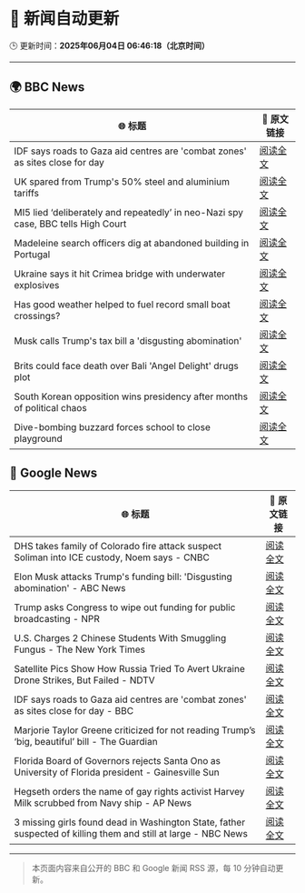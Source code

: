 # 🧠 新闻自动更新

🕒 更新时间：**2025年06月04日 06:46:18（北京时间）**

---

## 🌍 BBC News

| 🌐 标题 | 🔗 原文链接 |
|--------|-------------|
| IDF says roads to Gaza aid centres are 'combat zones' as sites close for day | [阅读全文](https://www.bbc.com/news/articles/cnv18gp4rdzo) |
| UK spared from Trump's 50% steel and aluminium tariffs | [阅读全文](https://www.bbc.com/news/articles/cg713y73plro) |
| MI5 lied ‘deliberately and repeatedly’ in neo-Nazi spy case, BBC tells High Court | [阅读全文](https://www.bbc.com/news/articles/c4ge87g2lngo) |
| Madeleine search officers dig at abandoned building in Portugal | [阅读全文](https://www.bbc.com/news/articles/cy4k1vg34wlo) |
| Ukraine says it hit Crimea bridge with underwater explosives | [阅读全文](https://www.bbc.com/news/articles/cz708lpzgxro) |
| Has good weather helped to fuel record small boat crossings? | [阅读全文](https://www.bbc.com/news/articles/cwy3vq22xqzo) |
| Musk calls Trump's tax bill a 'disgusting abomination' | [阅读全文](https://www.bbc.com/news/articles/c0j76djzgpvo) |
| Brits could face death over Bali 'Angel Delight' drugs plot | [阅读全文](https://www.bbc.com/news/articles/cewd705yy74o) |
| South Korean opposition wins presidency after months of political chaos | [阅读全文](https://www.bbc.com/news/articles/c861yyqxg4do) |
| Dive-bombing buzzard forces school to close playground | [阅读全文](https://www.bbc.com/news/videos/c0r1x4j0lpdo) |

## 📰 Google News

| 🌐 标题 | 🔗 原文链接 |
|--------|-------------|
| DHS takes family of Colorado fire attack suspect Soliman into ICE custody, Noem says - CNBC | [阅读全文](https://news.google.com/rss/articles/CBMic0FVX3lxTFB3WGVwWmFYYldCWnA2bUxZZk9VeDRNOVJWMzBleWZqdUdIOTIxVGpPU0RrbkZVZXVTVXAwc01GUmVqblVBSi02dzlMM1ZZTHB0SWpNVU9KZkdGYXBYQVQxYmdfOG5FZUs2NXpaYUlBMzFmYjDSAXhBVV95cUxQVXk4WnRNS0V0c1hwZjVQUHhxb25QYmEtN1VjYnBzVWtKUDdnQUNfSzM1T3hMakM5LWtyYmlCWTdoYkVlQ2ZUR0xfc01BWVJwclpvMXNCVVBsY0RPd2pzQjZZMWlQdXRGcWIxZmh6V0hURDN0Y3Vta3o?oc=5) |
| Elon Musk attacks Trump's funding bill: 'Disgusting abomination' - ABC News | [阅读全文](https://news.google.com/rss/articles/CBMiqgFBVV95cUxNdVY0ZFliRndRZm1XZEt5Y3lOQlNQWnhiSTNFU1VxbDBmX3RCczlOVUxnUXk2ZnhjbWQ4UGdzN2Z0bVFzWFEzWThsekVIZjdEWm5OZ0lSa3JTMmxJSlJjbnFVTW50bFRHOWFaMUFoRTB6RDJmNUhVZWs3NDdHZERIMkRBOWw2N1pfa2h3S3FmN2xQd0VXc0ROZGswWjJvTFhRMHpoQTU3VS1xZ9IBrwFBVV95cUxOM2pOZlpJUVJrY1pmS1dlN2FrQ0V5c2tibC1ERk9RbmNYMkgxLWVxaTl6LWRLNVFld2dHdG9GSWQwVUZCM0pOVmQ3OVByNTRSU3RwVzFYSXBUVHFZUVJvWUFNaFFZaEZTRGh2VlRTYTZEUDRLSmlwN3Q0UXRRNDM0WE1nNVhFNEdiZnRyUk9DaEVobXN1YUtUOVZkNGc2RTFubHJRYzdVYkdMUWFNR1ZZ?oc=5) |
| Trump asks Congress to wipe out funding for public broadcasting - NPR | [阅读全文](https://news.google.com/rss/articles/CBMikwFBVV95cUxPUVA5QzV0X3prNmJEaVozdXAtbVViRzd5Vl85Tld2S3J3eTFudllPUTF1OVAtbUZNUmI0dUR3dWRnOU1nREppN2dkekdzQUduMjVxc2ZweEFva0s2T2U0d3oxTlBDX0o1LW5henUyZWt1bWRvTEo1ZDBVa3NxNDhjRXhoZmNGWHFKUW5tejlSQkl3V2M?oc=5) |
| U.S. Charges 2 Chinese Students With Smuggling Fungus - The New York Times | [阅读全文](https://news.google.com/rss/articles/CBMigAFBVV95cUxPQnl3VFNHYTRDYnRHY1R6TGVUc055enJoSDUyUHV1aUhDVTY4VjNnSHJYRGpLWHQ4SS1uODYzTUE3UUVRc2R6elU4SElxU3A4bFhseEZadGxRZE9haW5xY1l5ZXNGaHJ1UWdaR3doMHB4R0FTSXlOckdJdU56T20xTA?oc=5) |
| Satellite Pics Show How Russia Tried To Avert Ukraine Drone Strikes, But Failed - NDTV | [阅读全文](https://news.google.com/rss/articles/CBMivgFBVV95cUxPZng1RG1HcGZzUmVGamhKUjVUd051RjJIV2IzR25MbE1rMUxYbnc2U0NXUzRIMjhyRWw2bVJOcFlMTjY3ZlpiMzBVSnVyY29naHNYNlViLUwtT1pGRW5RbjU1VFNlQWZ5Q0FKeEh2bnNQaW1CTU9HSEJOakZOR29CRkt3Nzgwelhxei1ZS3A3UFl4cGtNckx1cWwwcjJTejFjZHJ2RW52R3ZZaHNvLXV1c052SmxmNzg2Yzd4SEhR?oc=5) |
| IDF says roads to Gaza aid centres are 'combat zones' as sites close for day - BBC | [阅读全文](https://news.google.com/rss/articles/CBMiWkFVX3lxTFBsMWptaTBEZ21KN1hTNDVGZWJXUFByUVotaHl2Q3FzOHVka3lTNDFYSTl1eG41dnFqb0hUQ1NxbHQ4UHFpZ05sTUhuNXp4eUU5b1FzOTdvOTA0Z9IBX0FVX3lxTE9tTXBkT0N3TDJ5dXRKTzcwajE1QUNpbnZUN2swdnpldFV3QmdvcVRNdExsMzgzWjdKdzNEUFhjdlhNRERIdDE0cFBrbHh2Q1A5dDV3LTdQSmpkUER6ZWpj?oc=5) |
| Marjorie Taylor Greene criticized for not reading Trump’s ‘big, beautiful’ bill - The Guardian | [阅读全文](https://news.google.com/rss/articles/CBMijgFBVV95cUxPTmRrbDM0UDdpRUg2SW00SURhRHZmczh1NUlTVC00TzM0bXJycjBYNEdObUhCN2hyUU95eGhLZUtnSVFxa21yOWxZSFliaWRtbXY0R0pqQlMyVHQ3a0h4TUZQNW9SZ2oyV25zLU1hZ1ZNRUlNN0RMSGk0NmxRTXFONHhCLVZpNEUwRUt5bkxR?oc=5) |
| Florida Board of Governors rejects Santa Ono as University of Florida president - Gainesville Sun | [阅读全文](https://news.google.com/rss/articles/CBMi3AFBVV95cUxOOXJEcXphN2pfZ0hTbzhpUTVqd21YUXpxUWZPTmpxcXBTclhMMHNSeWJNVUlGWFMzWUhabklGVndTTlMwMUpOTjhJV1F6eDJUeFdUNElwRTB1TDdqejlWUXVHT0R6YjAzaFFkVzFBek9RSWRZMUhVenBFcXhValZuRl9HdGVKcnpOV1N0QzBBdmQydVVWaXNDWWxMTVBNZy1RT0xaSHdncUVkbE9NWUEtZ2JCdnFiNWdnNlU5bDQyVThSanNJWDBmZmJ1eTB0ZXNENmRHaXdzNlhyUHI5?oc=5) |
| Hegseth orders the name of gay rights activist Harvey Milk scrubbed from Navy ship - AP News | [阅读全文](https://news.google.com/rss/articles/CBMiowFBVV95cUxOZ3J1cHl4Ym5uMFlDcWhFOUhObkpoRFlWRzVHeFIxTFV3RnR2Uk1YcTFXOHg1YzNkbmIxc29zY2ZkVzZNWi1mbFNiQ1ZGTDdoZ1p3blh1MFBIWkh0a1ZUUEhseERBbFRNQlF3MkFtNTJaVnBELTJlRXFKLXI2bXNHd1dPSGRSeXlYeGJWWkUyd1FVVDZyZkw3WDhzV3ZhZEllODAw?oc=5) |
| 3 missing girls found dead in Washington State, father suspected of killing them and still at large - NBC News | [阅读全文](https://news.google.com/rss/articles/CBMiugFBVV95cUxPX3RGSW5UdEYxajNESWN3cE9hRzRJUXB5ZWpaMGVBMF96WFY3bHNEZjEwWWlLdEZMVk43TjFfRlplWTBhMGRhSTE2NXBRdFN0UndCYnNxenFtakU1RldrQUV1eEh5bzJMa1VZaF94cDZDeHR0RS1zbWthVTQ3YTJjWE9SeGdwaG5ld01pREZ5TGVzbUx0dHAwQVR1aElrbW5YSkFsRWp2Tko3QnFTdUJ0bnF6ZWhadEF0NFHSAVZBVV95cUxNWkl0QW1oTjM3MzJaUS1QLTVIUHRhbWpkWFQwWlNfMS1GX0pyUjVrRkZvdnRnYWxzaEswMUxHMnJqQ2pUb1E0MHMwOV9QUmg4MllDYXdDdw?oc=5) |

---
> 本页面内容来自公开的 BBC 和 Google 新闻 RSS 源，每 10 分钟自动更新。
